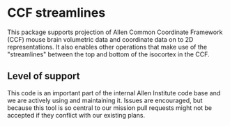 # CCF streamlines

This package supports projection of Allen Common Coordinate Framework (CCF)
mouse brain volumetric data and coordinate data on to 2D representations. It
also enables other operations that make use of the "streamlines" between
the top and bottom of the isocortex in the CCF.


## Level of support

This code is an important part of the internal Allen Institute code base and we are actively using and maintaining it. Issues are encouraged, but because this tool is so central to our mission pull requests might not be accepted if they conflict with our existing plans.
